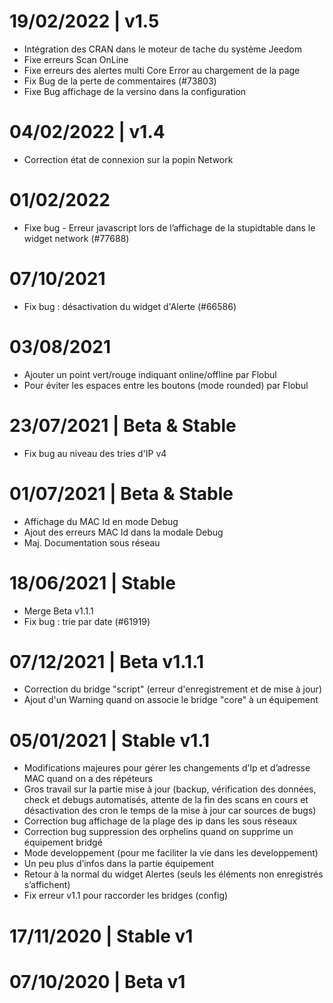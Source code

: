 # 19/02/2022 | v1.5
* Intégration des CRAN dans le moteur de tache du système Jeedom
* Fixe erreurs Scan OnLine
* Fixe erreurs des alertes multi Core Error au chargement de la page
* Fix Bug de la perte de commentaires (#73803)
* Fixe Bug affichage de la versino dans la configuration

# 04/02/2022 | v1.4
* Correction état de connexion sur la popin Network

# 01/02/2022
* Fixe bug - Erreur javascript lors de l’affichage de la stupidtable dans le widget network (#77688)

# 07/10/2021
* Fix bug : désactivation du widget d'Alerte (#66586)

# 03/08/2021
* Ajouter un point vert/rouge indiquant online/offline par Flobul
* Pour éviter les espaces entre les boutons (mode rounded) par Flobul

# 23/07/2021 | Beta & Stable
* Fix bug au niveau des tries d'IP v4

# 01/07/2021 | Beta & Stable

* Affichage du MAC Id en mode Debug
* Ajout des erreurs MAC Id dans la modale Debug
* Maj. Documentation sous réseau

# 18/06/2021 | Stable

* Merge Beta v1.1.1
* Fix bug : trie par date (#61919)

# 07/12/2021 | Beta v1.1.1

* Correction du bridge "script" (erreur d'enregistrement et de mise à jour)
* Ajout d'un Warning quand on associe le bridge "core" à un équipement

# 05/01/2021 | Stable v1.1

* Modifications majeures pour gérer les changements d’Ip et d’adresse MAC quand on a des répéteurs
* Gros travail sur la partie mise à jour (backup, vérification des données, check et debugs automatisés, attente de la fin des scans en cours et désactivation des cron le temps de la mise à jour car sources de bugs)
* Correction bug affichage de la plage des ip dans les sous réseaux
* Correction bug suppression des orphelins quand on supprime un équipement bridgé
* Mode developpement (pour me faciliter la vie dans les developpement)
* Un peu plus d’infos dans la partie équipement
* Retour à la normal du widget Alertes (seuls les éléments non enregistrés s’affichent)
* Fix erreur v1.1 pour raccorder les bridges (config)

# 17/11/2020 | Stable v1

# 07/10/2020 | Beta v1
